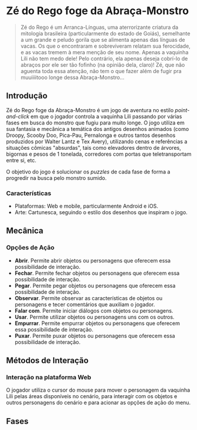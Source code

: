 # Zé do Rego foge da Abraça-Monstro

> Zé do Rego é um Arranca-Línguas, uma aterrorizante criatura da mitologia brasileira (particularmente do estado de Goiás), semelhante a um grande e peludo
> gorila que se alimenta apenas das línguas de vacas. Os que o encontraram e sobreviveram relatam sua ferocidade, e as vacas tremem à mera menção de seu nome.
> Apenas a vaquinha Lili não tem medo dele! Pelo contrário, ela apenas deseja cobrí-lo de abraços por ele ser tão fofinho (na opinião dela, claro)! Zé, que não
> aguenta toda essa atenção, não tem o que fazer além de fugir pra muuiiiitooo longe dessa Abraça-Monstro...

## Introdução

Zé do Rego foge da Abraça-Monstro é um jogo de aventura no estilo *point-and-click* em que o jogador controla a vaquinha Lili passando por várias fases em busca
do monstro que fugiu para muito longe. O jogo utiliza em sua fantasia e mecânica a temática dos antigos desenhos animados (como Droopy, Scooby Doo, Pica-Pau,
Pernalonga e outros tantos desenhos produzidos por Walter Lantz e Tex Avery), utilizando cenas e referências a situações cômicas "absurdas", tais como elevadores
dentro de árvores, bigornas e pesos de 1 tonelada, corredores com portas que teletransportam entre si, etc.

O objetivo do jogo é solucionar os *puzzles* de cada fase de forma a progredir na busca pelo monstro sumido.

### Características

* Plataformas: Web e mobile, particularmente Android e iOS.
* Arte: Cartunesca, seguindo o estilo dos desenhos que inspiram o jogo.

## Mecânica

### Opções de Ação

* **Abrir**. Permite abrir objetos ou personagens que oferecem essa possibilidade de interação.
* **Fechar**. Permite fechar objetos ou personagens que oferecem essa possibilidade de interação.
* **Pegar**. Permite pegar objetos ou personagens que oferecem essa possibilidade de interação.
* **Observar**. Permite observar as características de objetos ou personagens e tecer comentários que auxiliam o jogador.
* **Falar com**. Permite iniciar diálogos com objetos ou personagens.
* **Usar**. Permite utilizar objetos ou personagens uns com os outros.
* **Empurrar**. Permite empurrar objetos ou personagens que oferecem essa possibilidade de interação.
* **Puxar**. Permite puxar objetos ou personagens que oferecem essa possibilidade de interação.

## Métodos de Interação

### Interação na plataforma Web

O jogador utiliza o cursor do mouse para mover o personagem da vaquinha Lili pelas áreas disponíveis no cenário, para interagir com os objetos e outros personagens
do cenário e para acionar as opções de ação do menu.

## Fases
